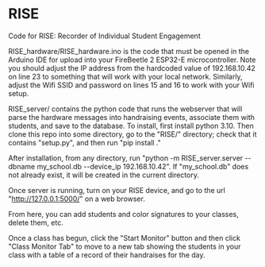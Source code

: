 # RISE
Code for RISE: Recorder of Individual Student Engagement

RISE_hardware/RISE_hardware.ino is the code that must be opened in the Arduino IDE for upload into your FireBeetle  2 ESP32-E microcontroller. Note you should adjust the IP address from the hardcoded value of 192.168.10.42 on line 23 to something that will work with your local network. Similarly, adjust the Wifi SSID and password on lines 15 and 16 to work with your Wifi setup.

RISE_server/ contains the python code that runs the webserver that will parse the hardware messages into handraising events, associate them with students, and save to the database. To install, first install python 3.10. Then clone this repo into some directory, go to the "RISE/" directory; check that it contains "setup.py", and then run "pip install ."

After installation, from any directory, run "python -m RISE_server.server --dbname my_school.db --device_ip 192.168.10.42". If "my_school.db" does not already exist, it will be created in the current directory.

Once server is running, turn on your RISE device, and go to the url "http://127.0.0.1:5000/" on a web browser.

From here, you can add students and color signatures to your classes, delete them, etc. 

Once a class has begun, click the "Start Monitor" button and then click "Class Monitor Tab" to move to a new tab showing the students in your class with a table of a record of their handraises for the day.

